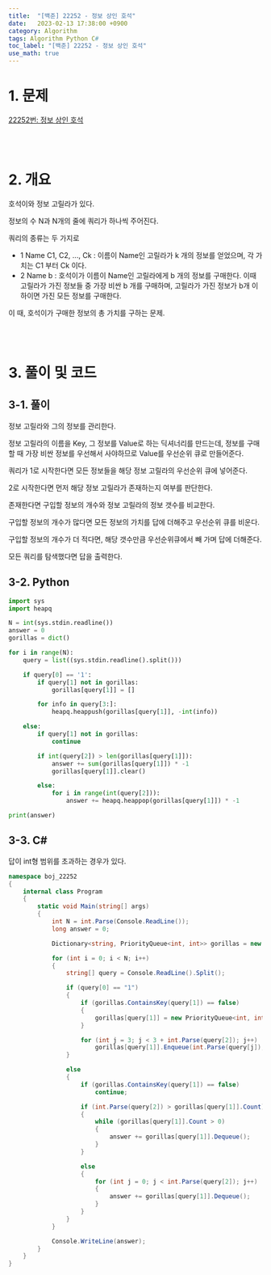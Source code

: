 ```yaml
---
title:  "[백준] 22252 - 정보 상인 호석"
date:   2023-02-13 17:38:00 +0900
category: Algorithm
tags: Algorithm Python C#
toc_label: "[백준] 22252 - 정보 상인 호석"
use_math: true
---
```


# 1. 문제
[22252번: 정보 상인 호석](https://www.acmicpc.net/problem/22252)

<br/>
<br/>

# 2. 개요
호석이와 정보 고릴라가 있다.

정보의 수 N과 N개의 줄에 쿼리가 하나씩 주어진다.

쿼리의 종류는 두 가지로

- 1 Name C1, C2, ..., Ck : 이름이 Name인 고릴라가 k 개의 정보를 얻었으며, 각 가치는 C1 부터 Ck 이다.
- 2 Name b : 호석이가 이름이 Name인 고릴라에게 b 개의 정보를 구매한다. 이때 고릴라가 가진 정보들 중 가장 비싼 b 개를 구매하며, 고릴라가 가진 정보가 b개 이하이면 가진 모든 정보를 구매한다.

이 때, 호석이가 구매한 정보의 총 가치를 구하는 문제.

<br/>
<br/>

# 3. 풀이 및 코드
## 3-1. 풀이
정보 고릴라와 그의 정보를 관리한다.

정보 고릴라의 이름을 Key, 그 정보를 Value로 하는 딕셔너리를 만드는데, 정보를 구매할 때 가장 비싼 정보를 우선해서 사야하므로 Value를 우선순위 큐로 만들어준다.

쿼리가 1로 시작한다면 모든 정보들을 해당 정보 고릴라의 우선순위 큐에 넣어준다.

2로 시작한다면 먼저 해당 정보 고릴라가 존재하는지 여부를 판단한다.

존재한다면 구입할 정보의 개수와 정보 고릴라의 정보 갯수를 비교한다.

구입할 정보의 개수가 많다면 모든 정보의 가치를 답에 더해주고 우선순위 큐를 비운다.

구입할 정보의 개수가 더 적다면, 해당 갯수만큼 우선순위큐에서 빼 가며 답에 더해준다.

모든 쿼리를 탐색했다면 답을 출력한다.

## 3-2. Python

```python
import sys
import heapq

N = int(sys.stdin.readline())
answer = 0
gorillas = dict()

for i in range(N):
    query = list((sys.stdin.readline().split()))

    if query[0] == '1':
        if query[1] not in gorillas:
            gorillas[query[1]] = []

        for info in query[3:]:
            heapq.heappush(gorillas[query[1]], -int(info))

    else:
        if query[1] not in gorillas:
            continue

        if int(query[2]) > len(gorillas[query[1]]):
            answer += sum(gorillas[query[1]]) * -1
            gorillas[query[1]].clear()

        else:
            for i in range(int(query[2])):
                answer += heapq.heappop(gorillas[query[1]]) * -1

print(answer)
```

## 3-3. C#

답이 int형 범위를 초과하는 경우가 있다.

```csharp
namespace boj_22252
{
    internal class Program
    {
        static void Main(string[] args)
        {
            int N = int.Parse(Console.ReadLine());
            long answer = 0;

            Dictionary<string, PriorityQueue<int, int>> gorillas = new Dictionary<string, PriorityQueue<int, int>>();

            for (int i = 0; i < N; i++)
            {
                string[] query = Console.ReadLine().Split();

                if (query[0] == "1")
                {
                    if (gorillas.ContainsKey(query[1]) == false)
                    {
                        gorillas[query[1]] = new PriorityQueue<int, int>();
                    }

                    for (int j = 3; j < 3 + int.Parse(query[2]); j++)
                        gorillas[query[1]].Enqueue(int.Parse(query[j]), int.Parse(query[j]) * -1);
                }

                else
                {
                    if (gorillas.ContainsKey(query[1]) == false)
                        continue;

                    if (int.Parse(query[2]) > gorillas[query[1]].Count)
                    {
                        while (gorillas[query[1]].Count > 0)
                        {
                            answer += gorillas[query[1]].Dequeue();
                        }
                    }

                    else
                    {
                        for (int j = 0; j < int.Parse(query[2]); j++)
                        {
                            answer += gorillas[query[1]].Dequeue();
                        }
                    }
                }
            }

            Console.WriteLine(answer);
        }
    }
}
```